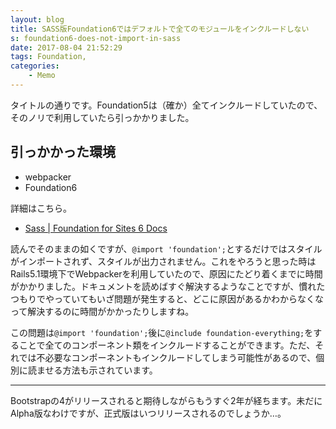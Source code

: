 ```yaml
---
layout: blog
title: SASS版Foundation6ではデフォルトで全てのモジュールをインクルードしない
s: foundation6-does-not-import-in-sass
date: 2017-08-04 21:52:29
tags: Foundation,
categories:
    - Memo
---
```


タイトルの通りです。Foundation5は（確か）全てインクルードしていたので、そのノリで利用していたら引っかかりました。

<!-- more -->

## 引っかかった環境
* webpacker
* Foundation6

詳細はこちら。

* [Sass | Foundation for Sites 6 Docs](http://foundation.zurb.com/sites/docs/sass.html)

読んでそのままの如くですが、`@import 'foundation';`とするだけではスタイルがインポートされず、スタイルが出力されません。これをやろうと思った時はRails5.1環境下でWebpackerを利用していたので、原因にたどり着くまでに時間がかかりました。ドキュメントを読めばすぐ解決するようなことですが、慣れたつもりでやっていてもいざ問題が発生すると、どこに原因があるかわからなくなって解決するのに時間がかかったりしますね。

この問題は`@import 'foundation';`後に`@include foundation-everything;`をすることで全てのコンポーネント類をインクルードすることができます。ただ、それでは不必要なコンポーネントもインクルードしてしまう可能性があるので、個別に読ませる方法も示されています。

---

Bootstrapの4がリリースされると期待しながらもうすぐ2年が経ちます。未だにAlpha版なわけですが、正式版はいつリリースされるのでしょうか…。
